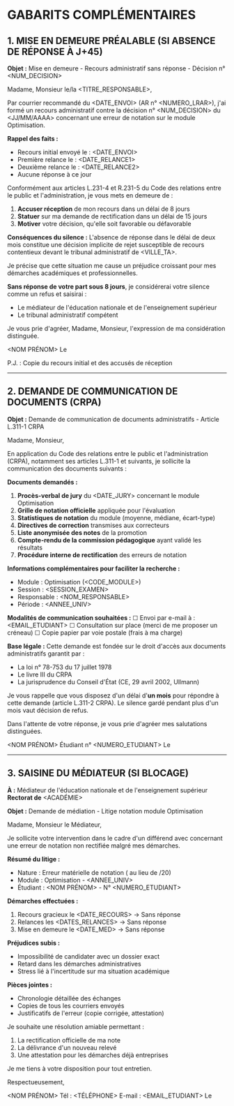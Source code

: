# GABARITS COMPLÉMENTAIRES

## 1. MISE EN DEMEURE PRÉALABLE (SI ABSENCE DE RÉPONSE À J+45)

**Objet :** Mise en demeure - Recours administratif sans réponse - Décision n° <NUM_DECISION>

Madame, Monsieur le/la <TITRE_RESPONSABLE>,

Par courrier recommandé du <DATE_ENVOI> (AR n° <NUMERO_LRAR>), j'ai formé un recours administratif contre la décision n° <NUM_DECISION> du <JJ/MM/AAAA> concernant une erreur de notation sur le module Optimisation.

**Rappel des faits :**
- Recours initial envoyé le : <DATE_ENVOI>
- Première relance le : <DATE_RELANCE1>
- Deuxième relance le : <DATE_RELANCE2>
- Aucune réponse à ce jour

Conformément aux articles L.231-4 et R.231-5 du Code des relations entre le public et l'administration, je vous mets en demeure de :

1. **Accuser réception** de mon recours dans un délai de 8 jours
2. **Statuer** sur ma demande de rectification dans un délai de 15 jours
3. **Motiver** votre décision, qu'elle soit favorable ou défavorable

**Conséquences du silence :**
L'absence de réponse dans le délai de deux mois constitue une décision implicite de rejet susceptible de recours contentieux devant le tribunal administratif de <VILLE_TA>.

Je précise que cette situation me cause un préjudice croissant pour mes démarches académiques et professionnelles.

**Sans réponse de votre part sous 8 jours**, je considérerai votre silence comme un refus et saisirai :
- Le médiateur de l'éducation nationale et de l'enseignement supérieur
- Le tribunal administratif compétent

Je vous prie d'agréer, Madame, Monsieur, l'expression de ma considération distinguée.

<NOM PRÉNOM>
Le <DATE>

P.J. : Copie du recours initial et des accusés de réception

---

## 2. DEMANDE DE COMMUNICATION DE DOCUMENTS (CRPA)

**Objet :** Demande de communication de documents administratifs - Article L.311-1 CRPA

Madame, Monsieur,

En application du Code des relations entre le public et l'administration (CRPA), notamment ses articles L.311-1 et suivants, je sollicite la communication des documents suivants :

**Documents demandés :**

1. **Procès-verbal de jury** du <DATE_JURY> concernant le module Optimisation
2. **Grille de notation officielle** appliquée pour l'évaluation
3. **Statistiques de notation** du module (moyenne, médiane, écart-type)
4. **Directives de correction** transmises aux correcteurs
5. **Liste anonymisée des notes** de la promotion
6. **Compte-rendu de la commission pédagogique** ayant validé les résultats
7. **Procédure interne de rectification** des erreurs de notation

**Informations complémentaires pour faciliter la recherche :**
- Module : Optimisation (<CODE_MODULE>)
- Session : <SESSION_EXAMEN>
- Responsable : <NOM_RESPONSABLE>
- Période : <SEMESTRE> <ANNEE_UNIV>

**Modalités de communication souhaitées :**
☐ Envoi par e-mail à : <EMAIL_ETUDIANT>
☐ Consultation sur place (merci de me proposer un créneau)
☐ Copie papier par voie postale (frais à ma charge)

**Base légale :**
Cette demande est fondée sur le droit d'accès aux documents administratifs garantit par :
- La loi n° 78-753 du 17 juillet 1978
- Le livre III du CRPA
- La jurisprudence du Conseil d'État (CE, 29 avril 2002, Ullmann)

Je vous rappelle que vous disposez d'un délai d'**un mois** pour répondre à cette demande (article L.311-2 CRPA). Le silence gardé pendant plus d'un mois vaut décision de refus.

Dans l'attente de votre réponse, je vous prie d'agréer mes salutations distinguées.

<NOM PRÉNOM>
Étudiant n° <NUMERO_ETUDIANT>
Le <DATE>

---

## 3. SAISINE DU MÉDIATEUR (SI BLOCAGE)

**À :** Médiateur de l'éducation nationale et de l'enseignement supérieur
**Rectorat de** <ACADÉMIE>

**Objet :** Demande de médiation - Litige notation module Optimisation

Madame, Monsieur le Médiateur,

Je sollicite votre intervention dans le cadre d'un différend avec <ETABLISSEMENT> concernant une erreur de notation non rectifiée malgré mes démarches.

**Résumé du litige :**
- Nature : Erreur matérielle de notation (<ANCIENNE NOTE> au lieu de <NOTE CORRECTE>/20)
- Module : Optimisation - <SEMESTRE> <ANNEE_UNIV>
- Étudiant : <NOM PRÉNOM> - N° <NUMERO_ETUDIANT>

**Démarches effectuées :**
1. Recours gracieux le <DATE_RECOURS> → Sans réponse
2. Relances les <DATES_RELANCES> → Sans réponse
3. Mise en demeure le <DATE_MED> → Sans réponse

**Préjudices subis :**
- Impossibilité de candidater avec un dossier exact
- Retard dans les démarches administratives
- Stress lié à l'incertitude sur ma situation académique

**Pièces jointes :**
- Chronologie détaillée des échanges
- Copies de tous les courriers envoyés
- Justificatifs de l'erreur (copie corrigée, attestation)

Je souhaite une résolution amiable permettant :
1. La rectification officielle de ma note
2. La délivrance d'un nouveau relevé
3. Une attestation pour les démarches déjà entreprises

Je me tiens à votre disposition pour tout entretien.

Respectueusement,

<NOM PRÉNOM>
Tél : <TÉLÉPHONE>
E-mail : <EMAIL_ETUDIANT>
Le <DATE>